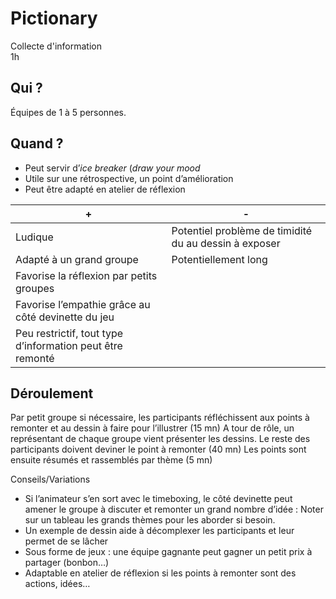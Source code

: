# Pictionary

Collecte d'information  
1h

## Qui ?

Équipes de 1 à 5 personnes.

## Quand ?

 * Peut servir d’_ice breaker_ (_draw your mood_
 * Utile sur une rétrospective, un point d’amélioration
 * Peut être adapté en atelier de réflexion


| +             |   -     |
| ------------- | -----   |
| Ludique       |  Potentiel problème de timidité du au dessin à exposer  |
| Adapté à un grand groupe     |   Potentiellement long  |
| Favorise la réflexion par petits groupes                  |      |
| Favorise l’empathie grâce au côté devinette du jeu        |      |
| Peu restrictif, tout type d’information peut être remonté |      |

## Déroulement

Par petit groupe si nécessaire, les participants réfléchissent aux points à remonter et au dessin à faire pour l’illustrer (15 mn)
A tour de rôle, un représentant de chaque groupe vient présenter les dessins. Le reste des participants doivent deviner le point à remonter (40 mn)
Les points sont ensuite résumés et rassemblés par thème (5 mn)

Conseils/Variations

* Si l’animateur s’en sort avec le timeboxing, le côté devinette peut amener le groupe à discuter et remonter un grand nombre d’idée : Noter sur un tableau les grands thèmes pour les aborder si besoin.
* Un exemple de dessin aide à décomplexer les participants et leur permet de se lâcher
* Sous forme de jeux : une équipe gagnante peut gagner un petit prix à partager (bonbon…)
* Adaptable en atelier de réflexion si les points à remonter sont des actions, idées…
